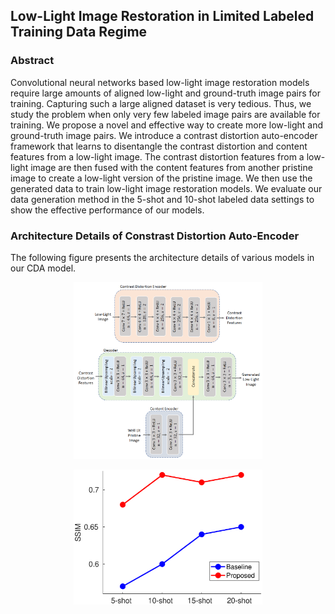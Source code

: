 ## Low-Light Image Restoration in Limited  Labeled Training Data Regime 


### Abstract

Convolutional neural networks based low-light image restoration models require large amounts of aligned low-light and ground-truth image pairs for training. Capturing such a large aligned dataset is very tedious. Thus, we study the problem when only very few labeled image pairs are available for training. We propose a novel and effective way to create more low-light and ground-truth image pairs. We introduce a contrast distortion auto-encoder framework that learns to disentangle the contrast distortion and content features from a low-light image. The contrast distortion features from a low-light image are then fused with the content features from another pristine image to create a low-light version of the pristine image. We then use the generated data to train low-light image restoration models. We evaluate our data generation method in the 5-shot and 10-shot labeled data settings to show the effective performance of our models.

### Architecture Details of Constrast Distortion Auto-Encoder

The following figure presents the architecture details of various models in our CDA model.

<p align="center">
<img src="https://github.com/sameerIISc/FewShotLLR/blob/main/cda_arch.png" width="60%" height="50%" />
</p>


<p align="center">
<img src="https://github.com/sameerIISc/FewShotLLR/blob/main/canon_shot_ssim.eps" width="60%" height="50%" />
</p>

